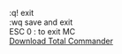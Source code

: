 :q! exit    
:wq save and exit     
ESC 0 : to exit MC  
[Download Total Commander](https://www.ghisler.com/)
